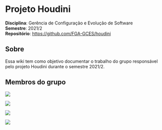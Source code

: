 # Projeto Houdini

**Disciplina**: Gerência de Configuração e Evolução de Software<br>
**Semestre**: 2021/2<br>
**Repositório**: https://github.com/FGA-GCES/houdini<br>

## Sobre

Essa wiki tem como objetivo documentar o trabalho do grupo responsável pelo projeto Houdini durante o semestre 2021/2. 

## Membros do grupo

<div class="members">
  <div class="member">
    <p></p>
    <img src="assets/images/members/">
  </div>
  <div class="member">
    <p></p>
    <img src="assets/images/members/">
  </div>
  <div class="member">
    <p></p>
    <img src="assets/images/members/">
  </div>
  <div class="member">
    <p></p>
    <img src="assets/images/members/">
  </div>
</div>
